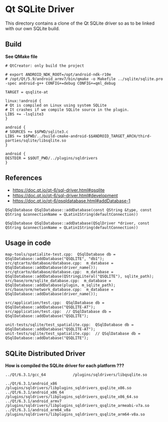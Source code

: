 # Qt SQLite Driver

This directory contains a clone of the Qt SQLite driver so as to be linked with our own SQLite build.

## Build

**See QMake file**

```
# QtCreator: only build the project

# export ANDROID_NDK_ROOT=/opt/android-ndk-r10e
# /opt/Qt/5.9/android_armv7/bin/qmake -o Makefile ../sqlite/sqlite.pro -spec android-g++ CONFIG+=debug CONFIG+=qml_debug

TARGET = qsqlite-at

linux:!android {
# Qt is compiled on Linux using system SQLite
# It crashes if we compile SQLite source in the plugin.
LIBS += -lsqlite3
}

android {
# SOURCES += $$PWD/sqlite3.c
LIBS += $$PWD/../build-cmake-android-$$ANDROID_TARGET_ARCH/third-parties/sqlite/libsqlite.so
}

android {
DESTDIR = $$OUT_PWD/../plugins/sqldrivers
}
```

## References

* https://doc.qt.io/qt-6/sql-driver.html#qsqlite
* https://doc.qt.io/qt-6/sql-driver.html#development
* https://doc.qt.io/qt-6/qsqldatabase.html#addDatabase-1

```
QSqlDatabase QSqlDatabase::addDatabase(const QString &type, const QString &connectionName = QLatin1String(defaultConnection))

QSqlDatabase QSqlDatabase::addDatabase(QSqlDriver *driver, const QString &connectionName = QLatin1String(defaultConnection))
```

## Usage in code

```
map-tools/spatialite-test.cpp:  QSqlDatabase db = QSqlDatabase::addDatabase("QSQLITE", "db1");
src/qtcarto/database/database.cpp:  m_database = QSqlDatabase::addDatabase(driver_name());
src/qtcarto/database/database.cpp:  m_database = QSqlDatabase::addDatabase(QStringLiteral("QSQLITE"), sqlite_path);
src/base/orm/sqlite_database.cpp:  m_database = QSqlDatabase::addDatabase(plugin, m_sqlite_path);
src/base/orm/network_database.cpp:  m_database = QSqlDatabase::addDatabase(driver_name());

src/application/test.cpp:  QSqlDatabase db = QSqlDatabase::addDatabase("QSQLITE-AT");
src/application/test.cpp:  // QSqlDatabase db = QSqlDatabase::addDatabase("QSQLITE");

unit-tests/sqlite/test_spatialite.cpp:  QSqlDatabase db = QSqlDatabase::addDatabase("QSQLITE-AT");
unit-tests/sqlite/test_spatialite.cpp:  // QSqlDatabase db = QSqlDatabase::addDatabase("QSQLITE");
```

## SQLite Distributed Driver

**How is compiled the SQLite driver for each platform ???**

```
../Qt/6.3.1/gcc_64            /plugins/sqldrivers/libqsqlite.so

../Qt/6.3.1/android_x86       /plugins/sqldrivers/libplugins_sqldrivers_qsqlite_x86.so
../Qt/6.3.1/android_x86_64    /plugins/sqldrivers/libplugins_sqldrivers_qsqlite_x86_64.so
../Qt/6.3.1/android_armv7     /plugins/sqldrivers/libplugins_sqldrivers_qsqlite_armeabi-v7a.so
../Qt/6.3.1/android_arm64_v8a /plugins/sqldrivers/libplugins_sqldrivers_qsqlite_arm64-v8a.so
```
